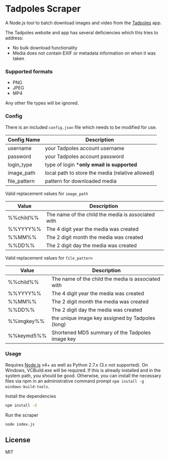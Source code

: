 # Tadpoles Scraper

A Node.js tool to batch download images and video from the [Tadpoles](https://www.tadpoles.com) app.

The Tadpoles website and app has several deficiencies which this tries to address:

  - No bulk download functionality
  - Media does not contain EXIF or metadata information on when it was taken

### Supported formats

  - PNG
  - JPEG
  - MP4

Any other file types will be ignored.

### Config

There is an included `config.json` file which needs to be modified for use.

| Config Name | Description |
| ------ | ------ |
| username | your Tadpoles account username |
| password | your Tadpoles account password |
| login_type | type of login ***only email is supported** |
| image_path | local path to store the media (relative allowed) |
| file_pattern | pattern for downloaded media |

Valid replacement values for `image_path`

| Value | Description |
| ------ | ------ |
| %%child%% | The name of the child the media is associated with |
| %%YYYY%% | The 4 digit year the media was created |
| %%MM%% | The 2 digit month the media was created |
| %%DD%% | The 2 digit day the media was created |

Valid replacement values for `file_pattern`

| Value | Description |
| ------ | ------ |
| %%child%% | The name of the child the media is associated with |
| %%YYYY%% | The 4 digit year the media was created |
| %%MM%% | The 2 digit month the media was created |
| %%DD%% | The 2 digit day the media was created |
| %%imgkey%% | the unique image key assigned by Tadpoles (long) |
| %%keymd5%% | Shortened MD5 summary of the Tadpoles image key |

### Usage
Requires [Node.js](https://nodejs.org/) v4+ as well as Python 2.7.x (3.x not supported).  On Windows, VCBuild.exe will be required.  If this is already installed and in the system path, you should be good.  Otherwise, you can install the necessary files via npm in an administrative command prompt `npm install -g windows-build-tools`.

Install the dependencies
```sh
npm install -d
```

Run the scraper
```sh
node index.js
```

License
----

MIT
